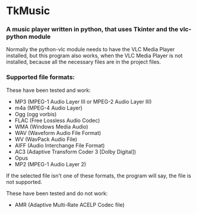 # TkMusic
### A music player written in python, that uses Tkinter and the vlc-python module

Normally the python-vlc module needs to have the VLC Media Player installed, but this program also works, when the VLC Media Player is not installed, because all the necessary files are in the project files.


### Supported file formats:
These have been tested and work:
- MP3		(MPEG-1 Audio Layer III or MPEG-2 Audio Layer III)
- m4a		(MPEG-4 Audio Layer)
- Ogg		(ogg vorbis)
- FLAC	(Free Lossless Audio Codec)
- WMA		(Windows Media Audio)
- WAV		(Waveform Audio File Format)
- WV		(WavPack Audio File)
- AIFF	(Audio Interchange File Format)
- AC3		(Adaptive Transform Coder 3 [Dolby Digital])
- Opus
- MP2		(MPEG-1 Audio Layer 2)

If the selected file isn't one of these formats, the program will say, the file is not supported.

These have been tested and do not work:
- AMR  (Adaptive Multi-Rate ACELP Codec file)
